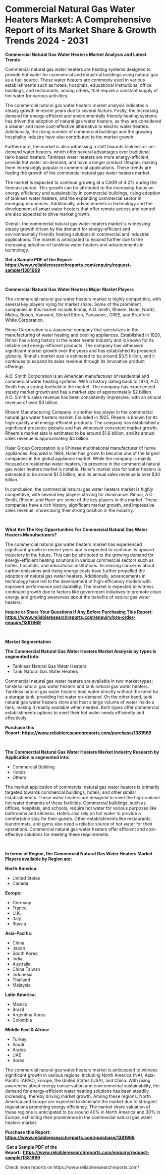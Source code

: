 <p><h1>Commercial Natural Gas Water Heaters Market: A Comprehensive Report of its Market Share & Growth Trends 2024 - 2031</h1></p><p><strong>Commercial Natural Gas Water Heaters Market Analysis and Latest Trends</strong></p>
<p><p>Commercial natural gas water heaters are heating systems designed to provide hot water for commercial and industrial buildings using natural gas as a fuel source. These water heaters are commonly used in various establishments such as hotels, hospitals, educational institutions, office buildings, and restaurants, among others, that require a constant supply of hot water for various activities.</p><p>The commercial natural gas water heaters market analysis indicates a steady growth in recent years due to several factors. Firstly, the increasing demand for energy-efficient and environmentally friendly heating systems has driven the adoption of natural gas water heaters, as they are considered a cleaner and more cost-effective alternative to electric water heaters. Additionally, the rising number of commercial buildings and the growing hospitality industry have also contributed to the market growth.</p><p>Furthermore, the market is also witnessing a shift towards tankless or on-demand water heaters, which offer several advantages over traditional tank-based heaters. Tankless water heaters are more energy-efficient, provide hot water on-demand, and have a longer product lifespan, making them increasingly popular in commercial applications. These trends are fueling the growth of the commercial natural gas water heaters market.</p><p>The market is expected to continue growing at a CAGR of 4.2% during the forecast period. This growth can be attributed to the increasing focus on energy efficiency and sustainability in commercial buildings, rising adoption of tankless water heaters, and the expanding commercial sector in emerging economies. Additionally, advancements in technology and the development of smart water heaters that offer remote access and control are also expected to drive market growth.</p><p>Overall, the commercial natural gas water heaters market is witnessing steady growth driven by the demand for energy-efficient and environmentally friendly heating solutions in commercial and industrial applications. The market is anticipated to expand further due to the increasing adoption of tankless water heaters and advancements in technology.</p></p>
<p><strong>Get a Sample PDF of the Report:&nbsp; <a href="https://www.reliableresearchreports.com/enquiry/request-sample/1381969">https://www.reliableresearchreports.com/enquiry/request-sample/1381969</a></strong></p>
<p>&nbsp;</p>
<p><strong>Commercial Natural Gas Water Heaters Major Market Players</strong></p>
<p><p>The commercial natural gas water heaters market is highly competitive, with several key players vying for market share. Some of the prominent companies in this market include Rinnai, A.O. Smith, Rheem, Haier, Noritz, Midea, Bosch, Vanward, Stiebel Eltron, Panasonic, GREE, and Bradford White Corporation. </p><p>Rinnai Corporation is a Japanese company that specializes in the manufacturing of water heating and cooling appliances. Established in 1920, Rinnai has a long history in the water heater industry and is known for its reliable and energy-efficient products. The company has witnessed significant market growth over the years and has established its presence globally. Rinnai's market size is estimated to be around $3.5 billion, and it continues to expand its sales revenue through its innovative product offerings.</p><p>A.O. Smith Corporation is an American manufacturer of residential and commercial water heating systems. With a history dating back to 1874, A.O. Smith has a strong foothold in the market. The company has experienced steady market growth and has a market size of approximately $2 billion. A.O. Smith's sales revenue has been consistently impressive, with an annual revenue of over $3 billion.</p><p>Rheem Manufacturing Company is another key player in the commercial natural gas water heaters market. Founded in 1925, Rheem is known for its high-quality and energy-efficient products. The company has established a significant presence globally and has witnessed consistent market growth. Rheem's market size is estimated to be around $1.8 billion, and its annual sales revenue is approximately $4 billion.</p><p>Haier Group Corporation is a Chinese multinational manufacturer of home appliances. Founded in 1984, Haier has grown to become one of the largest companies in the global appliance market. While the company is mainly focused on residential water heaters, its presence in the commercial natural gas water heaters market is notable. Haier's market size for water heaters is estimated to be around $1.5 billion, and its annual sales revenue is over $30 billion.</p><p>In conclusion, the commercial natural gas water heaters market is highly competitive, with several key players striving for dominance. Rinnai, A.O. Smith, Rheem, and Haier are some of the key players in this market. These companies have a rich history, significant market growth, and impressive sales revenue, showcasing their strong position in the industry.</p></p>
<p>&nbsp;</p>
<p><strong>What Are The Key Opportunities For Commercial Natural Gas Water Heaters Manufacturers?</strong></p>
<p><p>The commercial natural gas water heaters market has experienced significant growth in recent years and is expected to continue its upward trajectory in the future. This can be attributed to the growing demand for energy-efficient heating solutions in various commercial sectors such as hotels, hospitals, and educational institutions. Increasing concerns about carbon emissions and rising energy costs have further propelled the adoption of natural gas water heaters. Additionally, advancements in technology have led to the development of high-efficiency models with improved performance and durability. The market is expected to witness continued growth due to factors like government initiatives to promote clean energy and growing awareness about the benefits of natural gas water heaters.</p></p>
<p><strong>Inquire or Share Your Questions If Any Before Purchasing This Report: <a href="https://www.reliableresearchreports.com/enquiry/pre-order-enquiry/1381969">https://www.reliableresearchreports.com/enquiry/pre-order-enquiry/1381969</a></strong></p>
<p>&nbsp;</p>
<p><strong>Market Segmentation</strong></p>
<p><strong>The Commercial Natural Gas Water Heaters Market Analysis by types is segmented into:</strong></p>
<p><ul><li>Tankless Natural Gas Water Heaters</li><li>Tank Natural Gas Water Heaters</li></ul></p>
<p><p>Commercial natural gas water heaters are available in two market types: tankless natural gas water heaters and tank natural gas water heaters. Tankless natural gas water heaters heat water directly without the need for a storage tank, providing hot water on-demand. On the other hand, tank natural gas water heaters store and heat a large volume of water inside a tank, making it readily available when needed. Both types offer commercial establishments options to meet their hot water needs efficiently and effectively.</p></p>
<p><strong>Purchase this Report:&nbsp;<a href="https://www.reliableresearchreports.com/purchase/1381969">https://www.reliableresearchreports.com/purchase/1381969</a></strong></p>
<p>&nbsp;</p>
<p><strong>The Commercial Natural Gas Water Heaters Market Industry Research by Application is segmented into:</strong></p>
<p><ul><li>Commercial Building</li><li>Hotels</li><li>Others</li></ul></p>
<p><p>The market application of commercial natural gas water heaters is primarily targeted towards commercial buildings, hotels, and other similar establishments. These water heaters are designed to meet the high-volume hot water demands of these facilities. Commercial buildings, such as offices, hospitals, and schools, require hot water for various purposes like bathrooms and kitchens. Hotels also rely on hot water to provide a comfortable stay for their guests. Other establishments like restaurants, laundromats, and gyms also need a reliable source of hot water for their operations. Commercial natural gas water heaters offer efficient and cost-effective solutions for meeting these requirements.</p></p>
<p>&nbsp;</p>
<p><strong>In terms of Region, the Commercial Natural Gas Water Heaters Market Players available by Region are:</strong></p>
<p>
    <p> <strong> North America: </strong>
        <ul>
            <li>United States</li>
            <li>Canada</li>
        </ul>
        </p> 
    <p> <strong> Europe: </strong>
        <ul>
            <li>Germany</li>
            <li>France</li>
            <li>U.K.</li>
            <li>Italy</li>
            <li>Russia</li>
        </ul>
        </p> 
    <p> <strong> Asia-Pacific: </strong>
        <ul>
            <li>China</li>
            <li>Japan</li>
            <li>South Korea</li>
            <li>India</li>
            <li>Australia</li>
            <li>China Taiwan</li>
            <li>Indonesia</li>
            <li>Thailand</li>
            <li>Malaysia</li>
        </ul>
        </p> 
    <p> <strong> Latin America: </strong>
        <ul>
            <li>Mexico</li>
            <li>Brazil</li>
            <li>Argentina Korea</li>
            <li>Colombia</li>
        </ul>
        </p> 
    <p> <strong> Middle East & Africa: </strong>
        <ul>
            <li>Turkey</li>
            <li>Saudi</li>
            <li>Arabia</li>
            <li>UAE</li>
            <li>Korea</li>
        </ul>
    </p>
    </p>
<p><p>The commercial natural gas water heaters market is anticipated to witness significant growth in various regions, including North America (NA), Asia-Pacific (APAC), Europe, the United States (USA), and China. With rising awareness about energy conservation and environmental sustainability, the demand for energy-efficient water heating solutions has been steadily increasing, thereby driving market growth. Among these regions, North America and Europe are expected to dominate the market due to stringent regulations promoting energy efficiency. The market share valuation of these regions is anticipated to be around 40% in North America and 30% in Europe, exhibiting their prominence in the commercial natural gas water heaters market.</p></p>
<p><strong>Purchase this Report: <a href="https://www.reliableresearchreports.com/purchase/1381969">https://www.reliableresearchreports.com/purchase/1381969</a></strong></p>
<p>&nbsp;<strong>Get a Sample PDF of the Report:&nbsp;&nbsp;<a href="https://www.reliableresearchreports.com/enquiry/request-sample/1381969">https://www.reliableresearchreports.com/enquiry/request-sample/1381969</a></strong></p>
<p><strong></strong></p>
<p>Check more reports on https://www.reliableresearchreports.com/</p>